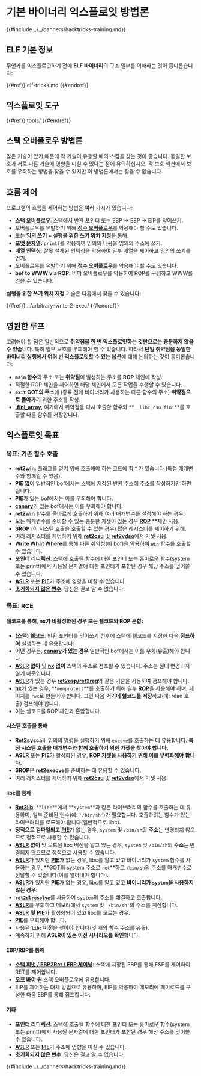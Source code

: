 # 기본 바이너리 익스플로잇 방법론

{{#include ../../banners/hacktricks-training.md}}

## ELF 기본 정보

무언가를 익스플로잇하기 전에 **ELF 바이너리**의 구조 일부를 이해하는 것이 흥미롭습니다:

{{#ref}}
elf-tricks.md
{{#endref}}

## 익스플로잇 도구

{{#ref}}
tools/
{{#endref}}

## 스택 오버플로우 방법론

많은 기술이 있기 때문에 각 기술이 유용할 때의 스킴을 갖는 것이 좋습니다. 동일한 보호가 서로 다른 기술에 영향을 미칠 수 있다는 점에 유의하십시오. 각 보호 섹션에서 보호를 우회하는 방법을 찾을 수 있지만 이 방법론에서는 찾을 수 없습니다.

## 흐름 제어

프로그램의 흐름을 제어하는 방법은 여러 가지가 있습니다:

- [**스택 오버플로우**](../stack-overflow/index.html): 스택에서 반환 포인터 또는 EBP -> ESP -> EIP를 덮어쓰기.
- 오버플로우를 유발하기 위해 [**정수 오버플로우**](../integer-overflow.md)를 악용해야 할 수도 있습니다.
- 또는 **임의 쓰기 + 실행을 위한 쓰기 위치 지정**을 통해.
- [**포맷 문자열**](../format-strings/index.html)**:** `printf`를 악용하여 임의의 내용을 임의의 주소에 쓰기.
- [**배열 인덱싱**](../array-indexing.md): 잘못 설계된 인덱싱을 악용하여 일부 배열을 제어하고 임의의 쓰기를 얻기.
- 오버플로우를 유발하기 위해 [**정수 오버플로우**](../integer-overflow.md)를 악용해야 할 수도 있습니다.
- **bof to WWW via ROP**: 버퍼 오버플로우를 악용하여 ROP를 구성하고 WWW를 얻을 수 있습니다.

**실행을 위한 쓰기 위치 지정** 기술은 다음에서 찾을 수 있습니다:

{{#ref}}
../arbitrary-write-2-exec/
{{#endref}}

## 영원한 루프

고려해야 할 점은 일반적으로 **취약점을 한 번 익스플로잇하는 것만으로는 충분하지 않을 수 있습니다**. 특히 일부 보호를 우회해야 할 수 있습니다. 따라서 **단일 취약점을 동일한 바이너리 실행에서 여러 번 익스플로잇할 수 있는 옵션**에 대해 논의하는 것이 흥미롭습니다:

- **`main` 함수**의 주소 또는 **취약점**이 발생하는 주소를 **ROP** 체인에 작성.
- 적절한 ROP 체인을 제어하면 해당 체인에서 모든 작업을 수행할 수 있습니다.
- **`exit` GOT의 주소**에 (종료 전에 바이너리가 사용하는 다른 함수의 주소) **취약점으로 돌아가기** 위한 주소를 작성.
- [**.fini_array**](../arbitrary-write-2-exec/www2exec-.dtors-and-.fini_array.md#eternal-loop)**,** 여기에서 취약점을 다시 호출할 함수와 **`__libc_csu_fini`**를 호출할 다른 함수를 저장합니다.

## 익스플로잇 목표

### 목표: 기존 함수 호출

- [**ret2win**](#ret2win): 플래그를 얻기 위해 호출해야 하는 코드에 함수가 있습니다 (특정 매개변수와 함께일 수 있음).
- [**PIE**](../common-binary-protections-and-bypasses/pie/index.html) **없이** 일반적인 bof에서는 스택에 저장된 반환 주소에 주소를 작성하기만 하면 됩니다.
- [**PIE**](../common-binary-protections-and-bypasses/pie/index.html)가 있는 bof에서는 이를 우회해야 합니다.
- [**canary**](../common-binary-protections-and-bypasses/stack-canaries/index.html)가 있는 bof에서는 이를 우회해야 합니다.
- **ret2win** 함수를 올바르게 호출하기 위해 여러 매개변수를 설정해야 하는 경우:
- 모든 매개변수를 준비할 수 있는 충분한 가젯이 있는 경우 [**ROP**](#rop-and-ret2...-techniques) **체인 사용.
- [**SROP**](../rop-return-oriented-programing/srop-sigreturn-oriented-programming/index.html) (이 시스템 호출을 호출할 수 있는 경우) 많은 레지스터를 제어하기 위해.
- 여러 레지스터를 제어하기 위해 [**ret2csu**](../rop-return-oriented-programing/ret2csu.md) 및 [**ret2vdso**](../rop-return-oriented-programing/ret2vdso.md)에서 가젯 사용.
- [**Write What Where**](../arbitrary-write-2-exec/index.html)를 통해 다른 취약점(비 bof)을 악용하여 **`win`** 함수를 호출할 수 있습니다.
- [**포인터 리디렉션**](../stack-overflow/pointer-redirecting.md): 스택에 호출될 함수에 대한 포인터 또는 흥미로운 함수(system 또는 printf)에서 사용될 문자열에 대한 포인터가 포함된 경우 해당 주소를 덮어쓸 수 있습니다.
- [**ASLR**](../common-binary-protections-and-bypasses/aslr/index.html) 또는 [**PIE**](../common-binary-protections-and-bypasses/pie/index.html)가 주소에 영향을 미칠 수 있습니다.
- [**초기화되지 않은 변수**](../stack-overflow/uninitialized-variables.md): 당신은 결코 알 수 없습니다.

### 목표: RCE

#### 쉘코드를 통해, nx가 비활성화된 경우 또는 쉘코드와 ROP 혼합:

- [**(스택) 쉘코드**](#stack-shellcode): 반환 포인터를 덮어쓰기 전후에 스택에 쉘코드를 저장한 다음 **점프하여** 실행하는 데 유용합니다:
- 어떤 경우든, [**canary**](../common-binary-protections-and-bypasses/stack-canaries/index.html)**가 있는 경우** 일반적인 bof에서는 이를 우회(유출)해야 합니다.
- [**ASLR**](../common-binary-protections-and-bypasses/aslr/index.html) **없이** 및 [**nx**](../common-binary-protections-and-bypasses/no-exec-nx.md) **없이** 스택의 주소로 점프할 수 있습니다. 주소는 절대 변경되지 않기 때문입니다.
- [**ASLR**](../common-binary-protections-and-bypasses/aslr/index.html)가 있는 경우 [**ret2esp/ret2reg**](../rop-return-oriented-programing/ret2esp-ret2reg.md)와 같은 기술을 사용하여 점프해야 합니다.
- [**nx**](../common-binary-protections-and-bypasses/no-exec-nx.md)가 있는 경우, **`memprotect`**를 호출하기 위해 일부 [**ROP**](../rop-return-oriented-programing/index.html)을 사용해야 하며, 페이지를 `rwx`로 만들어야 합니다. 그런 다음 **거기에 쉘코드를 저장**하고(예: read 호출) 점프해야 합니다.
- 이는 쉘코드를 ROP 체인과 혼합합니다.

#### 시스템 호출을 통해

- [**Ret2syscall**](../rop-return-oriented-programing/rop-syscall-execv/index.html): 임의의 명령을 실행하기 위해 `execve`를 호출하는 데 유용합니다. **특정 시스템 호출을 매개변수와 함께 호출하기 위한 가젯을 찾아야 합니다.**
- [**ASLR**](../common-binary-protections-and-bypasses/aslr/index.html) 또는 [**PIE**](../common-binary-protections-and-bypasses/pie/index.html)가 활성화된 경우, **ROP 가젯을 사용하기 위해 이를 무력화해야 합니다.**
- [**SROP**](../rop-return-oriented-programing/srop-sigreturn-oriented-programming/index.html)은 **ret2execve**를 준비하는 데 유용할 수 있습니다.
- 여러 레지스터를 제어하기 위해 [**ret2csu**](../rop-return-oriented-programing/ret2csu.md) 및 [**ret2vdso**](../rop-return-oriented-programing/ret2vdso.md)에서 가젯 사용.

#### libc를 통해

- [**Ret2lib**](../rop-return-oriented-programing/ret2lib/index.html): **`libc`**에서 **`system`**과 같은 라이브러리의 함수를 호출하는 데 유용하며, 일부 준비된 인수(예: `'/bin/sh'`)가 필요합니다. 호출하려는 함수가 있는 라이브러리를 **로드**해야 합니다(일반적으로 libc).
- **정적으로 컴파일되고** [**PIE**](../common-binary-protections-and-bypasses/pie/index.html)가 없는 경우, `system` 및 `/bin/sh`의 **주소**는 변경되지 않으므로 정적으로 사용할 수 있습니다.
- [**ASLR**](../common-binary-protections-and-bypasses/aslr/index.html) **없이** 및 로드된 libc 버전을 알고 있는 경우, `system` 및 `/bin/sh`의 **주소**는 변경되지 않으므로 정적으로 사용할 수 있습니다.
- [**ASLR**](../common-binary-protections-and-bypasses/aslr/index.html)가 있지만 [**PIE**](../common-binary-protections-and-bypasses/pie/index.html)가 없는 경우, libc를 알고 있고 바이너리가 `system` 함수를 사용하는 경우, **GOT의 system 주소로 `ret`**하고 `/bin/sh`의 주소를 매개변수로 전달할 수 있습니다(이를 알아내야 합니다).
- [**ASLR**](../common-binary-protections-and-bypasses/aslr/index.html)가 있지만 [**PIE**](../common-binary-protections-and-bypasses/pie/index.html)가 없는 경우, libc를 알고 있고 **바이너리가 `system`을 사용하지 않는 경우**:
- [**`ret2dlresolve`**](../rop-return-oriented-programing/ret2dlresolve.md)를 사용하여 `system`의 주소를 해결하고 호출합니다.
- [**ASLR**](../common-binary-protections-and-bypasses/aslr/index.html)를 우회하고 메모리에서 `system` 및 `'/bin/sh'`의 주소를 계산합니다.
- [**ASLR**](../common-binary-protections-and-bypasses/aslr/index.html) **및** [**PIE**](../common-binary-protections-and-bypasses/pie/index.html)가 활성화되어 있고 libc를 모르는 경우: 
- [**PIE**](../common-binary-protections-and-bypasses/pie/index.html)를 우회해야 합니다.
- 사용된 **`libc` 버전**을 찾아야 합니다(몇 개의 함수 주소를 유출).
- 계속하기 위해 **ASLR이 있는 이전 시나리오를 확인**합니다.

#### EBP/RBP를 통해

- [**스택 피벗 / EBP2Ret / EBP 체이닝**](../stack-overflow/stack-pivoting-ebp2ret-ebp-chaining.md): 스택에 저장된 EBP를 통해 ESP를 제어하여 RET를 제어합니다.
- **오프 바이 원** 스택 오버플로우에 유용합니다.
- EIP를 제어하는 대체 방법으로 유용하며, EIP를 악용하여 메모리에 페이로드를 구성한 다음 EBP를 통해 점프합니다.

#### 기타

- [**포인터 리디렉션**](../stack-overflow/pointer-redirecting.md): 스택에 호출될 함수에 대한 포인터 또는 흥미로운 함수(system 또는 printf)에서 사용될 문자열에 대한 포인터가 포함된 경우 해당 주소를 덮어쓸 수 있습니다.
- [**ASLR**](../common-binary-protections-and-bypasses/aslr/index.html) 또는 [**PIE**](../common-binary-protections-and-bypasses/pie/index.html)가 주소에 영향을 미칠 수 있습니다.
- [**초기화되지 않은 변수**](../stack-overflow/uninitialized-variables.md): 당신은 결코 알 수 없습니다.

{{#include ../../banners/hacktricks-training.md}}
